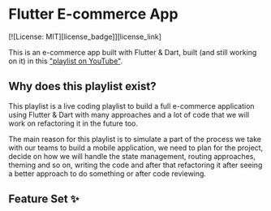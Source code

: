 # Flutter E-commerce App

[![License: MIT][license_badge]][license_link]

This is an e-commerce app built with Flutter & Dart,  built (and still working on it) in this ["playlist on YouTube"](https://www.youtube.com/playlist?list=PL0vtyWBHY2NXpW_Hazx7jCYqwVlwe7SYk).

## Why does this playlist exist?

This playlist is a live coding playlist to build a full e-commerce application using Flutter & Dart with many approaches and a lot of code that we will work on refactoring it in the future too.

The main reason for this playlist is to simulate a part of the process we take with our teams to build a mobile application, we need to plan for the project, decide on how we will handle the state management, routing approaches, theming and so on, writing the code and after that refactoring it after seeing a better approach to do something or after code reviewing.

## Feature Set ✨

